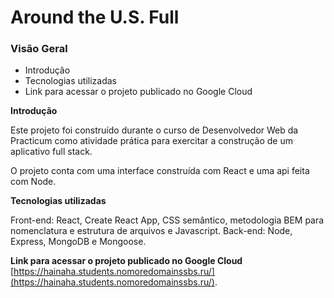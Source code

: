 # Around the U.S. Full

### Visão Geral

- Introdução
- Tecnologias utilizadas
- Link para acessar o projeto publicado no Google Cloud

**Introdução**

Este projeto foi construído durante o curso de Desenvolvedor Web da Practicum como atividade prática para exercitar a construção de um aplicativo full stack.

O projeto conta com uma interface construída com React e uma api feita com Node.

**Tecnologias utilizadas**

Front-end: React, Create React App, CSS semântico, metodologia BEM para nomenclatura e estrutura de arquivos e Javascript.
Back-end: Node, Express, MongoDB e Mongoose.

**Link para acessar o projeto publicado no Google Cloud**
[https://hainaha.students.nomoredomainssbs.ru/](https://hainaha.students.nomoredomainssbs.ru/).
